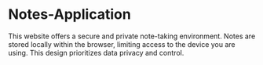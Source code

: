 # Notes-Application
This website offers a secure and private note-taking environment. Notes are stored locally within the browser, limiting access to the device you are using. This design prioritizes data privacy and control.
